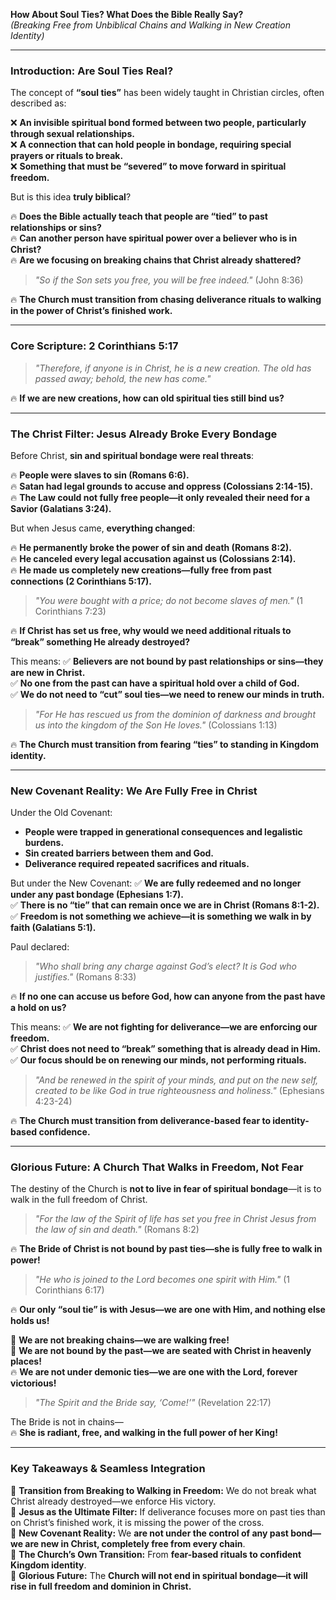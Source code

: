 **How About Soul Ties? What Does the Bible Really Say?**  
_(Breaking Free from Unbiblical Chains and Walking in New Creation Identity)_

---

### **Introduction: Are Soul Ties Real?**

The concept of **“soul ties”** has been widely taught in Christian circles, often described as:

❌ **An invisible spiritual bond formed between two people, particularly through sexual relationships.**  
❌ **A connection that can hold people in bondage, requiring special prayers or rituals to break.**  
❌ **Something that must be “severed” to move forward in spiritual freedom.**

But is this idea **truly biblical**?

🔥 **Does the Bible actually teach that people are “tied” to past relationships or sins?**  
🔥 **Can another person have spiritual power over a believer who is in Christ?**  
🔥 **Are we focusing on breaking chains that Christ already shattered?**

> _"So if the Son sets you free, you will be free indeed."_ (John 8:36)

🔥 **The Church must transition from chasing deliverance rituals to walking in the power of Christ’s finished work.**

---

### **Core Scripture: 2 Corinthians 5:17**

> _"Therefore, if anyone is in Christ, he is a new creation. The old has passed away; behold, the new has come."_

🔥 **If we are new creations, how can old spiritual ties still bind us?**

---

### **The Christ Filter: Jesus Already Broke Every Bondage**

Before Christ, **sin and spiritual bondage were real threats**:

🔥 **People were slaves to sin (Romans 6:6).**  
🔥 **Satan had legal grounds to accuse and oppress (Colossians 2:14-15).**  
🔥 **The Law could not fully free people—it only revealed their need for a Savior (Galatians 3:24).**

But when Jesus came, **everything changed**:

🔥 **He permanently broke the power of sin and death (Romans 8:2).**  
🔥 **He canceled every legal accusation against us (Colossians 2:14).**  
🔥 **He made us completely new creations—fully free from past connections (2 Corinthians 5:17).**

> _"You were bought with a price; do not become slaves of men."_ (1 Corinthians 7:23)

🔥 **If Christ has set us free, why would we need additional rituals to “break” something He already destroyed?**

This means: ✅ **Believers are not bound by past relationships or sins—they are new in Christ.**  
✅ **No one from the past can have a spiritual hold over a child of God.**  
✅ **We do not need to “cut” soul ties—we need to renew our minds in truth.**

> _"For He has rescued us from the dominion of darkness and brought us into the kingdom of the Son He loves."_ (Colossians 1:13)

🔥 **The Church must transition from fearing “ties” to standing in Kingdom identity.**

---

### **New Covenant Reality: We Are Fully Free in Christ**

Under the Old Covenant:

- **People were trapped in generational consequences and legalistic burdens.**
- **Sin created barriers between them and God.**
- **Deliverance required repeated sacrifices and rituals.**

But under the New Covenant: 
✅ **We are fully redeemed and no longer under any past bondage (Ephesians 1:7).**  
✅ **There is no “tie” that can remain once we are in Christ (Romans 8:1-2).**  
✅ **Freedom is not something we achieve—it is something we walk in by faith (Galatians 5:1).**

Paul declared:

> _"Who shall bring any charge against God’s elect? It is God who justifies."_ (Romans 8:33)

🔥 **If no one can accuse us before God, how can anyone from the past have a hold on us?**

This means: 
✅ **We are not fighting for deliverance—we are enforcing our freedom.**  
✅ **Christ does not need to “break” something that is already dead in Him.**  
✅ **Our focus should be on renewing our minds, not performing rituals.**

> _"And be renewed in the spirit of your minds, and put on the new self, created to be like God in true righteousness and holiness."_ (Ephesians 4:23-24)

🔥 **The Church must transition from deliverance-based fear to identity-based confidence.**

---

### **Glorious Future: A Church That Walks in Freedom, Not Fear**

The destiny of the Church is **not to live in fear of spiritual bondage**—it is to walk in the full freedom of Christ.

> _"For the law of the Spirit of life has set you free in Christ Jesus from the law of sin and death."_ (Romans 8:2)

🔥 **The Bride of Christ is not bound by past ties—she is fully free to walk in power!**

> _"He who is joined to the Lord becomes one spirit with Him."_ (1 Corinthians 6:17)

🔥 **Our only “soul tie” is with Jesus—we are one with Him, and nothing else holds us!**

🚀 **We are not breaking chains—we are walking free!**  
👑 **We are not bound by the past—we are seated with Christ in heavenly places!**  
🔥 **We are not under demonic ties—we are one with the Lord, forever victorious!**

> _"The Spirit and the Bride say, ‘Come!’"_ (Revelation 22:17)

The Bride is not in chains—  
🔥 **She is radiant, free, and walking in the full power of her King!**

---

### **Key Takeaways & Seamless Integration**

🔹 **Transition from Breaking to Walking in Freedom:** We do not break what Christ already destroyed—we enforce His victory.  
🔹 **Jesus as the Ultimate Filter:** If deliverance focuses more on past ties than on Christ’s finished work, it is missing the power of the cross.  
🔹 **New Covenant Reality:** We **are not under the control of any past bond—we are new in Christ, completely free from every chain**.  
🔹 **The Church’s Own Transition:** From **fear-based rituals to confident Kingdom identity**.  
🔹 **Glorious Future:** The **Church will not end in spiritual bondage—it will rise in full freedom and dominion in Christ.**

